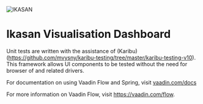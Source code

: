 ![IKASAN](../../developer/docs/quickstart-images/Ikasan-title-transparent.png)

# Ikasan Visualisation Dashboard

Unit tests are written with the assistance of (Karibu)(https://github.com/mvysny/karibu-testing/tree/master/karibu-testing-v10). This framework 
allows UI components to be tested without the need for browser of and related drivers.

For documentation on using Vaadin Flow and Spring, visit [vaadin.com/docs](https://vaadin.com/docs/v10/flow/spring/tutorial-spring-basic.html)

For more information on Vaadin Flow, visit https://vaadin.com/flow.

